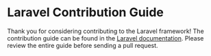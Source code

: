 # Laravel Contribution Guide
Thank you for considering contributing to the Laravel framework! The contribution guide can be found in the [Laravel documentation](http://laravel.com/docs/contributions). Please review the entire guide before sending a pull request.
